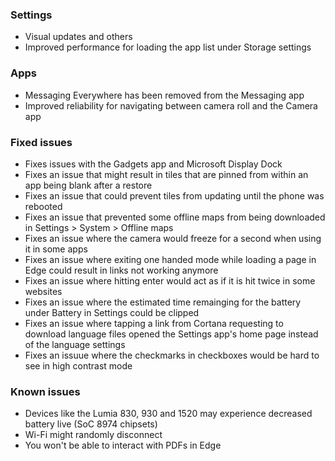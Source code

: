 ### Settings
- Visual updates and others
 - Improved performance for loading the app list under Storage settings

### Apps
- Messaging Everywhere has been removed from the Messaging app
- Improved reliability for navigating between camera roll and the Camera app

### Fixed issues
- Fixes issues with the Gadgets app and Microsoft Display Dock
- Fixes an issue that might result in tiles that are pinned from within an app being blank after a restore
- Fixes an issue that could prevent tiles from updating until the phone was rebooted
- Fixes an issue that prevented some offline maps from being downloaded in Settings > System > Offline maps
- Fixes an issue where the camera would freeze for a second when using it in some apps
- Fixes an issue where exiting one handed mode while loading a page in Edge could result in links not working anymore
- Fixes an issue where hitting enter would act as if it is hit twice in some websites
- Fixes an issue where the estimated time remainging for the battery under Battery in Settings could be clipped
- Fixes an issue where tapping a link from Cortana requesting to download language files opened the Settings app's home page instead of the language settings
- Fixes an issuue where the checkmarks in checkboxes would be hard to see in high contrast mode

### Known issues
- Devices like the Lumia 830, 930 and 1520 may experience decreased battery live (SoC 8974 chipsets)
- Wi-Fi might randomly disconnect
- You won't be able to interact with PDFs in Edge